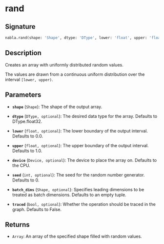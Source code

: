 # rand

## Signature

```python
nabla.rand(shape: 'Shape', dtype: 'DType', lower: 'float', upper: 'float', device: 'Device', seed: 'int', batch_dims: 'Shape', traced: 'bool') -> 'Array'
```

## Description

Creates an array with uniformly distributed random values.

The values are drawn from a continuous uniform distribution over the
interval `[lower, upper)`.

## Parameters

- **`shape`** (`Shape`): The shape of the output array.

- **`dtype`** (`DType, optional`): The desired data type for the array. Defaults to DType.float32.

- **`lower`** (`float, optional`): The lower boundary of the output interval. Defaults to 0.0.

- **`upper`** (`float, optional`): The upper boundary of the output interval. Defaults to 1.0.

- **`device`** (`Device, optional`): The device to place the array on. Defaults to the CPU.

- **`seed`** (`int, optional`): The seed for the random number generator. Defaults to 0.

- **`batch_dims`** (`Shape, optional`): Specifies leading dimensions to be treated as batch dimensions. Defaults to an empty tuple.

- **`traced`** (`bool, optional`): Whether the operation should be traced in the graph. Defaults to False.

## Returns

- `Array`: An array of the specified shape filled with random values.
